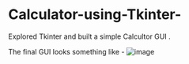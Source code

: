 # Calculator-using-Tkinter-
Explored Tkinter and built a simple Calcultor GUI . 

The final GUI looks something like - ![image](https://github.com/user-attachments/assets/18214ce4-0cb2-4f0f-93a7-e916de8117e1)

